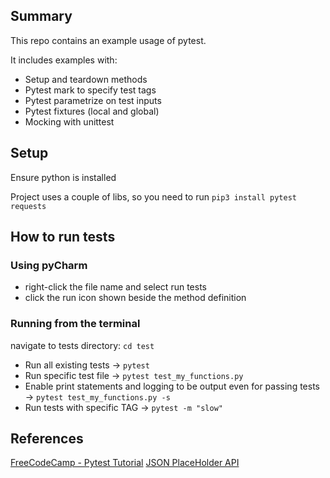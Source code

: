 ## Summary
This repo contains an example usage of pytest.

It includes examples with:
- Setup and teardown methods
- Pytest mark to specify test tags
- Pytest parametrize on test inputs
- Pytest fixtures (local and global)
- Mocking with unittest

## Setup
Ensure python is installed

Project uses a couple of libs, so you need to run `pip3 install pytest requests`

## How to run tests
### Using pyCharm
- right-click the file name and select run tests
- click the run icon shown beside the method definition

### Running from the terminal
navigate to tests directory: `cd test`
- Run all existing tests -> `pytest`
- Run specific test file -> `pytest test_my_functions.py`
- Enable print statements and logging to be output even for passing tests -> `pytest test_my_functions.py -s`
- Run tests with specific TAG -> `pytest -m "slow"`


## References

[FreeCodeCamp - Pytest Tutorial](https://www.youtube.com/watch?v=cHYq1MRoyI0)
[JSON PlaceHolder API](https://jsonplaceholder.typicode.com/)